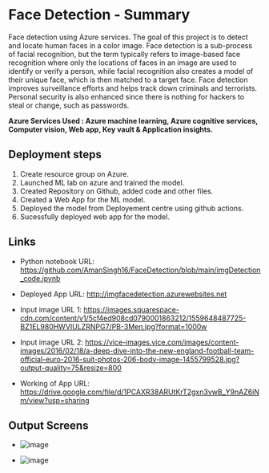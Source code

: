# Face Detection - Summary
Face detection using Azure services.
The goal of this project is to detect and locate human faces in a color image. Face detection is a sub-process of facial recognition, but the term typically refers to image-based face recognition where only the locations of faces in an image are used to identify or verify a person, while facial recognition also creates a model of their unique face, which is then matched to a target face.
Face detection improves surveillance efforts and helps track down criminals and terrorists. Personal security is also enhanced since there is nothing for hackers to steal or change, such as passwords.

**Azure Services Used : Azure machine learning, Azure cognitive services, Computer vision, Web app, Key vault & Application insights.**

## Deployment steps
1. Create resource group on Azure.
2. Launched ML lab on azure and trained the model.
3. Created Repository on Github, added code and other files.
4. Created a Web App for the ML model.
5. Deployed the model from Deployement centre using github actions.
6. Sucessfully deployed web app for the model.


## Links

* Python notebook URL:  https://github.com/AmanSingh16/FaceDetection/blob/main/imgDetection_code.ipynb

* Deployed App URL: http://imgfacedetection.azurewebsites.net

* Input image URL 1: https://images.squarespace-cdn.com/content/v1/5cf4ed908cd0790001863212/1559648487725-BZ1EL980HWVIULZRNPG7/PB-3Men.jpg?format=1000w

* Input image URL 2: https://vice-images.vice.com/images/content-images/2016/02/18/a-deep-dive-into-the-new-england-football-team-official-euro-2016-suit-photos-206-body-image-1455799528.jpg?output-quality=75&resize=800

* Working of App URL: https://drive.google.com/file/d/1PCAXR38ARUtKrT2gxn3vwB_Y9nAZ6iNm/view?usp=sharing


## Output Screens

* ![image](https://user-images.githubusercontent.com/64346550/147322200-e26e6758-ace6-45d6-b87f-42d633ec25e8.png)

* ![image](https://user-images.githubusercontent.com/64346550/147322229-d3b27d27-5f5e-4b14-8056-93f67d65f374.png)


